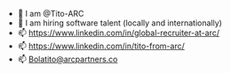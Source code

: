 - 👋 I am @Tito-ARC
- 👀 I am hiring software talent (locally and internationally)
- 📫 https://www.linkedin.com/in/global-recruiter-at-arc/
- 📫 https://www.linkedin.com/in/tito-from-arc/
- 📫 Bolatito@arcpartners.co
<!---
Tito-ARC/Tito-ARC is a ✨ special ✨ repository because its `README.md` (this file) appears on your GitHub profile.
You can click the Preview link to take a look at your changes.
--->
